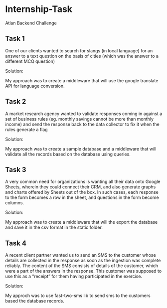 # Internship-Task
Atlan Backend Challenge

## Task 1

One of our clients wanted to search for slangs (in local language) for an answer to a text question on the basis of cities (which was the answer to a different MCQ question)

Solution:

My approach was to create a middleware that will use the google translate API for language conversion.

## Task 2

A market research agency wanted to validate responses coming in against a set of business rules (eg. monthly savings cannot be more than monthly income) and send the response back to the data collector to fix it when the rules generate a flag 

Solution:

My approach was to create a sample database and a middleware that will validate all the records based on the database using queries. 

## Task 3

A very common need for organizations is wanting all their data onto Google Sheets, wherein they could connect their CRM, and also generate graphs and charts offered by Sheets out of the box. In such cases, each response to the form becomes a row in the sheet, and questions in the form become columns. 

Solution: 

My approach was to create a middleware that will the export the database and save it in the csv format in the static folder.

## Task 4

A recent client partner wanted us to send an SMS to the customer whose details are collected in the response as soon as the ingestion was complete reliably. The content of the SMS consists of details of the customer, which were a part of the answers in the response. This customer was supposed to use this as a “receipt” for them having participated in the exercise.

Solution:

My approch was to use fast-two-sms lib to send sms to the customers based the database records.

